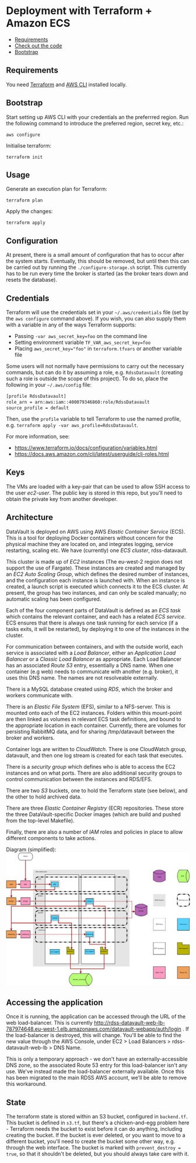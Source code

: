 # Deployment with Terraform + Amazon ECS

- [Requirements](#requirements)
- [Check out the code](#check-out-the-code)
- [Bootstrap](#bootstrap)

## Requirements

You need [Terraform](https://www.terraform.io) and [AWS CLI](https://aws.amazon.com/cli/) installed locally.

## Bootstrap

Start setting up AWS CLI with your credentials an the preferrred region. Run the following command to introduce the preferred region, secret key, etc.:

    aws configure

Initialise terraform:

    terraform init

## Usage

Generate an execution plan for Terraform:

    terraform plan

Apply the changes:

    terraform apply

## Configuration

At present, there is a small amount of configuration that has to occur after the system starts.
Eventually, this should be removed, but until then this can be carried out by running the `./configure-storage.sh` script.
This currently has to be run every time the broker is started (as the broker tears down and resets the database).

## Credentials

Terraform will use the credentials set in your `~/.aws/credentials` file (set by the `aws configure` command above).
If you wish, you can also supply them with a variable in any of the ways Terraform supports:

* Passing `-var aws_secret_key=foo` on the command line
* Setting environment variable `TF_VAR_aws_secret_key=foo`
* Placing `aws_secret_key="foo"` in `terraform.tfvars` or another variable file

Some users will not normally have permissions to carry out the necessary commands, but can do it by assuming a role, e.g. `RdssDatavault` (creating such a role is outside the scope of this project).
To do so, place the following in your `~/.aws/config` file:

    [profile RdssDatavault]
    role_arn = arn:aws:iam::400079346860:role/RdssDatavault
    source_profile = default

Then, use the `profile` variable to tell Terraform to use the named profile, e.g. `terraform apply -var aws_profile=RdssDatavault`.

For more information, see:

* https://www.terraform.io/docs/configuration/variables.html
* https://docs.aws.amazon.com/cli/latest/userguide/cli-roles.html

## Keys

The VMs are loaded with a key-pair that can be used to allow SSH access to the user *ec2-user*.
The public key is stored in this repo, but you'll need to obtain the private key from another developer.

## Architecture

DataVault is deployed on AWS using AWS *Elastic Container Service* (ECS).
This is a tool for deploying Docker containers without concern for the physical machine they are located on, and integrates logging, service restarting, scaling etc.
We have (currently) one *ECS cluster*, rdss-datavault.

This cluster is made up of *EC2* instances (The eu-west-2 region does not support the use of Fargate).
These instances are created and managed by an *EC2 Auto Scaling Group*, which defines the desired number of instances, and the configuration each instance is launched with.
When an instance is created, a launch script is executed which connects it to the ECS cluster.
At present, the group has two instances, and can only be scaled manually; no automatic scaling has been configured.

Each of the four component parts of DataVault is defined as an *ECS task* which contains the relevant container, and each has a related *ECS service*.
ECS ensures that there is always one task running for each service (if a tasks exits, it will be restarted), by deploying it to one of the instances in the cluster.

For communication between containers, and with the outside world, each service is associated with a *Load Balancer*, either an *Application Load Balancer* or a *Classic Load Balancer* as appropriate.
Each Load Balancer has an associated *Route 53* entry, essentially a DNS name.
When one container (e.g web) needs to communicate with another (e.g. broker), it uses this DNS name.
The names are not resolveable externally.

There is a MySQL database created using *RDS*, which the broker and workers communicate with.

There is an *Elastic File System* (EFS), similar to a NFS-server.
This is mounted onto each of the EC2 instances.
Folders within this mount-point are then linked as volumes in relevant ECS task definitions, and bound to the appropriate location in each container.
Currently, there are volumes for persisting RabbitMQ data, and for sharing /tmp/datavault between the broker and workers.

Container logs are written to *CloudWatch*.
There is one CloudWatch group, datavault, and then one log stream is created for each task that executes.

There is a *security group* which defines who is able to access the EC2 instances and on what ports.
There are also additional security groups to control communication between the instances and RDS/EFS.

There are two *S3* buckets, one to hold the Terraform state (see below), and the other to hold archived data.

There are three *Elastic Container Registry* (ECR) repositories.
These store the three DataVault-specific Docker images (which are build and pushed from the top-level Makefile).

Finally, there are also a number of *IAM* roles and policies in place to allow different components to take actions.

Diagram (simplified): ![](aws.png)

## Accessing the application

Once it is running, the application can be accessed through the URL of the web load-balancer.
This is currently http://rdss-datavault-web-lb-787974648.eu-west-1.elb.amazonaws.com/datavault-webapp/auth/login . 
If the load-balancer is destroyed, this will change.
You'll be able to find the new value through the AWS Console, under EC2 > Load Balancers > rdss-datavault-web-lb > DNS Name.

This is only a temporary approach - we don't have an externally-accessible DNS zone, so the associated Route 53 entry for this load-balancer isn't any use.
We've instead made the load-balancer externally available.
Once this has been migrated to the main RDSS AWS account, we'll be able to remove this workaround.

## State

The terraform state is stored within an S3 bucket, configured in `backend.tf`.
This bucket is defined in `s3.tf`, but there's a chicken-and-egg problem here - Terraform needs the bucket to exist before it can do anything, including creating the bucket.
If the bucket is ever deleted, or you want to move to a different bucket, you'll need to create the bucket some other way, e.g. through the web interface.
The bucket is marked with `prevent_destroy = true`, so that it shouldn't be deleted, but you should always take care with it.
